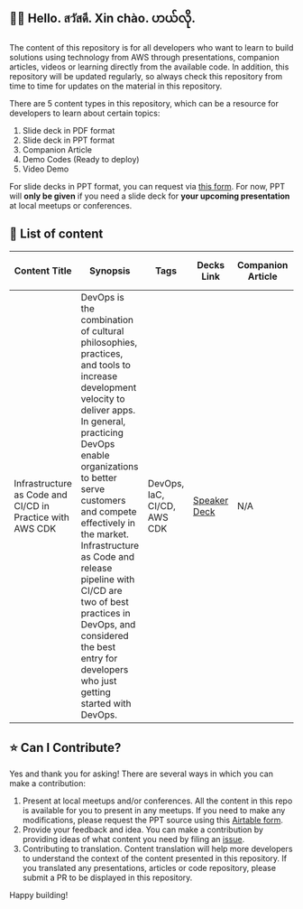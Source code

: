 ## 👋🏻 Hello. สวัสดี. Xin chào. ဟယ်လို.

The content of this repository is for all developers who want to learn to build solutions using technology from AWS through presentations, companion articles, videos or learning directly from the available code.
In addition, this repository will be updated regularly, so always check this repository from time to time for updates on the material in this repository.

There are 5 content types in this repository, which can be a resource for developers to learn about certain topics:

1. Slide deck in PDF format
2. Slide deck in PPT format
3. Companion Article
4. Demo Codes (Ready to deploy)
5. Video Demo

For slide decks in PPT format, you can request via [this form](https://airtable.com/shrzE2BqNvHDIYbVy). For now, PPT will **only be given** if you need a slide deck for **your upcoming presentation** at local meetups or conferences.

## 🚀 List of content

| Content Title                                             | Synopsis                                                                                                                                                                                                                                                                                                                                                                                                                      | Tags                        | Decks Link                                                                            | Companion Article | Demo Code Link(s)                                                                                                                                                                                                                                                       | Demo Video Link(s) |
| --------------------------------------------------------- | ----------------------------------------------------------------------------------------------------------------------------------------------------------------------------------------------------------------------------------------------------------------------------------------------------------------------------------------------------------------------------------------------------------------------------- | --------------------------- | ------------------------------------------------------------------------------------- | ----------------- | ----------------------------------------------------------------------------------------------------------------------------------------------------------------------------------------------------------------------------------------------------------------------- | ------------------ |
| Infrastructure as Code and CI/CD in Practice with AWS CDK | DevOps is the combination of cultural philosophies, practices, and tools to increase development velocity to deliver apps. In general, practicing DevOps enable organizations to better serve customers and compete effectively in the market. Infrastructure as Code and release pipeline with CI/CD are two of best practices in DevOps, and considered the best entry for developers who just getting started with DevOps. | DevOps, IaC, CI/CD, AWS CDK | [Speaker Deck](https://speakerdeck.com/awscommunityasean/cd-in-practice-with-aws-cdk) | N/A               | [Demo 1](https://github.com/donnieprakoso/demo-cdk/tree/main/4-serverless-api) &middot; [Demo 2](https://github.com/donnieprakoso/demo-cdk/tree/main/5-cdk-pipelines) &middot; [Demo 3](https://github.com/donnieprakoso/demo-cdk/tree/main/6-pipelines-serverless-api) | N/A                |

## ⭐️ Can I Contribute?

Yes and thank you for asking! There are several ways in which you can make a contribution:

1. Present at local meetups and/or conferences. All the content in this repo is available for you to present in any meetups. If you need to make any modifications, please request the PPT source using this [Airtable form](https://airtable.com/shrzE2BqNvHDIYbVy).
2. Provide your feedback and idea. You can make a contribution by providing ideas of what content you need by filing an [issue](https://github.com/aws-community-asean/community-content/issues/new).
3. Contributing to translation. Content translation will help more developers to understand the context of the content presented in this repository. If you translated any presentations, articles or code repository, please submit a PR to be displayed in this repository.

Happy building!
